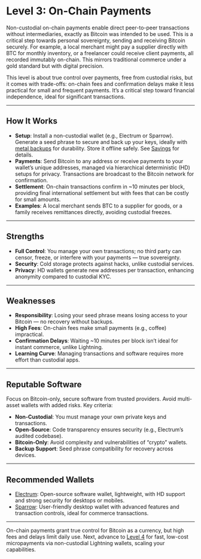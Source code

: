 # Level 3: On-Chain Payments

Non-custodial on-chain payments enable direct peer-to-peer transactions without intermediaries, exactly as Bitcoin was intended to be used. This is a critical step towards personal sovereignty, sending and receiving Bitcoin securely. For example, a local merchant might pay a supplier directly with BTC for monthly inventory, or a freelancer could receive client payments, all recorded immutably on-chain. This mirrors traditional commerce under a gold standard but with digital precision.

This level is about true control over payments, free from custodial risks, but it comes with trade-offs: on-chain fees and confirmation delays make it less practical for small and frequent payments. It’s a critical step toward financial independence, ideal for significant transactions.




---

## How It Works

- **Setup**: Install a non-custodial wallet (e.g., Electrum or Sparrow). Generate a seed phrase to secure and back up your keys, ideally with [metal backups](../../savings/sovereignty/level-6.md) for durability. Store it offline safely. See [Savings](../../savings/) for details.
- **Payments**: Send Bitcoin to any address or receive payments to your wallet’s unique addresses, managed via hierarchical deterministic (HD) setups for privacy. Transactions are broadcast to the Bitcoin network for confirmation.
- **Settlement**: On-chain transactions confirm in ~10 minutes per block, providing final international settlement but with fees that can be costly for small amounts.
- **Examples**: A local merchant sends BTC to a supplier for goods, or a family receives remittances directly, avoiding custodial freezes.




---

## Strengths

- **Full Control**: You manage your own transactions; no third party can censor, freeze, or interfere with your payments — true sovereignty.
- **Security**: Cold storage protects against hacks, unlike custodial services.
- **Privacy**: HD wallets generate new addresses per transaction, enhancing anonymity compared to custodial KYC.




---

## Weaknesses

- **Responsibility**: Losing your seed phrase means losing access to your Bitcoin — no recovery without backups.
- **High Fees**: On-chain fees make small payments (e.g., coffee) impractical.
- **Confirmation Delays**: Waiting ~10 minutes per block isn’t ideal for instant commerce, unlike Lightning.
- **Learning Curve**: Managing transactions and software requires more effort than custodial apps.



---

## Reputable Software

Focus on Bitcoin-only, secure software from trusted providers. Avoid multi-asset wallets with added risks. Key criteria:

- **Non-Custodial**: You must manage your own private keys and transactions.
- **Open-Source**: Code transparency ensures security (e.g., Electrum’s audited codebase).
- **Bitcoin-Only**: Avoid complexity and vulnerabilities of “crypto” wallets.
- **Backup Support**: Seed phrase compatibility for recovery across devices.



---

## Recommended Wallets

- [Electrum](https://electrum.org/): Open-source software wallet, lightweight, with HD support and strong security for desktops or mobiles.
- [Sparrow](https://sparrowwallet.com/): User-friendly desktop wallet with advanced features and transaction controls, ideal for commerce transactions.



---

On-chain payments grant true control for Bitcoin as a currency, but high fees and delays limit daily use. Next, advance to [Level 4](/currency/sovereignty/level-4/) for fast, low-cost micropayments via non-custodial Lightning wallets, scaling your capabilities.





